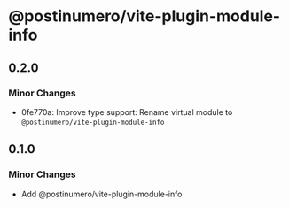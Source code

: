# @postinumero/vite-plugin-module-info

## 0.2.0

### Minor Changes

- 0fe770a: Improve type support: Rename virtual module to `@postinumero/vite-plugin-module-info`

## 0.1.0

### Minor Changes

- Add @postinumero/vite-plugin-module-info

